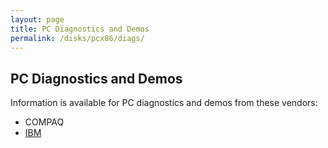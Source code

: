 ```yaml
---
layout: page
title: PC Diagnostics and Demos
permalink: /disks/pcx86/diags/
---
```


PC Diagnostics and Demos
------------------------

Information is available for PC diagnostics and demos from these vendors:

* COMPAQ
* [IBM](ibm/)
